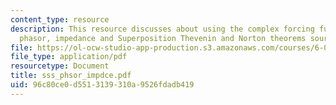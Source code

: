```yaml
---
content_type: resource
description: This resource discusses about using the complex forcing function, the
  phasor, impedance and Superposition Thevenin and Norton theorems source transformations.
file: https://ol-ocw-studio-app-production.s3.amazonaws.com/courses/6-071j-introduction-to-electronics-signals-and-measurement-spring-2006/96c80ce0d5513139310a9526fdadb419_sss_phsor_impdce.pdf
file_type: application/pdf
resourcetype: Document
title: sss_phsor_impdce.pdf
uid: 96c80ce0-d551-3139-310a-9526fdadb419
---
```

